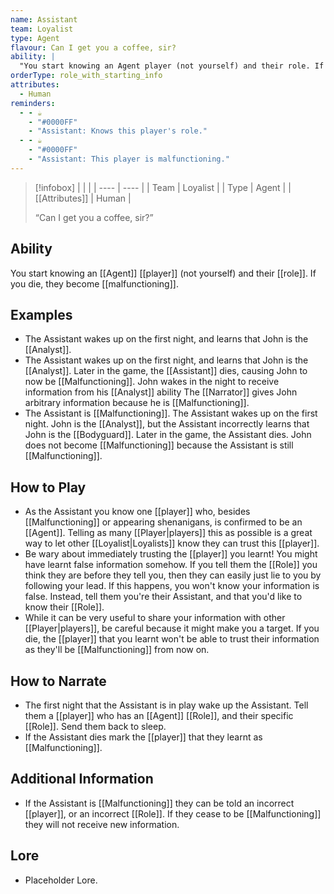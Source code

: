 ```yaml
---
name: Assistant
team: Loyalist
type: Agent
flavour: Can I get you a coffee, sir?
ability: |
  "You start knowing an Agent player (not yourself) and their role. If you die, they become malfunctioning."
orderType: role_with_starting_info
attributes:
  - Human
reminders:
  - - ☕
    - "#0000FF"
    - "Assistant: Knows this player's role."
  - - ☕
    - "#0000FF"
    - "Assistant: This player is malfunctioning."
---
```

> [!infobox]
> |  |  |
> | ---- | ---- |
> | Team | Loyalist |
> | Type | Agent |
> | [[Attributes]] | Human |
> 
>  “Can I get you a coffee, sir?”

## Ability
You start knowing an [[Agent]] [[player]] (not yourself) and their [[role]]. If you die, they become [[malfunctioning]].

## Examples
- The Assistant wakes up on the first night, and learns that John is the [[Analyst]].
- The Assistant wakes up on the first night, and learns that John is the [[Analyst]]. Later in the game, the [[Assistant]] dies, causing John to now be [[Malfunctioning]]. John wakes in the night to receive information from his [[Analyst]] ability The [[Narrator]] gives John arbitrary information because he is [[Malfunctioning]].
- The Assistant is [[Malfunctioning]]. The Assistant wakes up on the first night. John is the [[Analyst]], but the Assistant incorrectly learns that John is the [[Bodyguard]]. Later in the game, the Assistant dies. John does not become [[Malfunctioning]] because the Assistant is still [[Malfunctioning]].

## How to Play
- As the Assistant you know one [[player]] who, besides [[Malfunctioning]] or appearing shenanigans, is confirmed to be an [[Agent]]. Telling as many [[Player|players]] this as possible is a great way to let other [[Loyalist|Loyalists]] know they can trust this [[player]].
- Be wary about immediately trusting the [[player]] you learnt! You might have learnt false information somehow. If you tell them the [[Role]] you think they are before they tell you, then they can easily just lie to you by following your lead. If this happens, you won't know your information is false. Instead, tell them you're their Assistant, and that you'd like to know their [[Role]].
- While it can be very useful to share your information with other [[Player|players]], be careful because it might make you a target. If you die, the [[player]] that you learnt won't be able to trust their information as they'll be [[Malfunctioning]] from now on.

## How to Narrate
- The first night that the Assistant is in play wake up the Assistant. Tell them a [[player]] who has an [[Agent]] [[Role]], and their specific [[Role]]. Send them back to sleep.
- If the Assistant dies mark the [[player]] that they learnt as [[Malfunctioning]].

## Additional Information
- If the Assistant is [[Malfunctioning]] they can be told an incorrect [[player]], or an incorrect [[Role]]. If they cease to be [[Malfunctioning]] they will not receive new information.

## Lore
- Placeholder Lore.